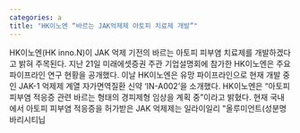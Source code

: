 ```yaml
---
categories: a
title: "HK이노엔 “바르는 JAK억제제 아토피 치료제 개발”"
---
```

HK이노엔(HK inno.N)이 JAK 억제 기전의 바르는 아토피 피부염 치료제를 개발하겠다고 밝혀 주목된다. 지난 21일 미래에셋증권 주관 기업설명회에 참가한 HK이노엔은 주요 파이프라인 연구 현황을 공개했다. 이날 HK이노엔은 유망 파이프라인으로 현재 개발 중인 JAK-1 억제제 계열 자가면역질환 신약 ‘IN-A002’을 소개했다. HK이노엔은 “아토피 피부염 적응증 관련 바르는 형태의 경피제형 임상을 계획 중”이라고 밝혔다. 현재 국내에서 아토피 피부염 적응증을 허가받은 JAK 억제제는 일라이일리 "올루미언트(성분명 바리시티닙